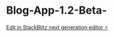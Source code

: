 # Blog-App-1.2-Beta-

[Edit in StackBlitz next generation editor ⚡️](https://stackblitz.com/~/github.com/SteffB23/Blog-App-1.2-Beta-)